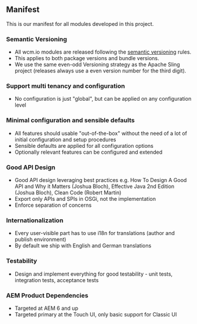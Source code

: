 ## Manifest

This is our manifest for all modules developed in this project.

### Semantic Versioning

* All wcm.io modules are released following the [semantic versioning](https://www.osgi.org/wp-content/uploads/SemanticVersioning.pdf) rules.
* This applies to both package versions and bundle versions.
* We use the same even-odd Versioning strategy as the Apache Sling project (releases always use a even version number for the third digit).

### Support multi tenancy and configuration

* No configuration is just "global", but can be applied on any configuration level

### Minimal configuration and sensible defaults

* All features should usable "out-of-the-box" without the need of a lot of initial configuration and setup procedures
* Sensible defaults are applied for all configuration options
* Optionally relevant features can be configured and extended

### Good API Design

* Good API design leveraging best practices e.g. How To Design A Good API and Why it Matters (Joshua Bloch), Effective Java 2nd Edition (Joshua Bloch), Clean Code (Robert Martin)
* Export only APIs and SPIs in OSGi, not the implementation
* Enforce separation of concerns

### Internationalization

* Every user-visible part has to use i18n for translations (author and publish environment)
* By default we ship with English and German translations

### Testability

* Design and implement everything for good testability - unit tests, integration tests, acceptance tests

### AEM Product Dependencies

* Targeted at AEM 6 and up
* Targeted primary at the Touch UI, only basic support for Classic UI
